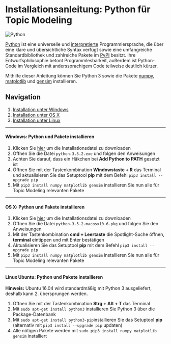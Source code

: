 # Installationsanleitung: Python für Topic Modeling
![Python](https://upload.wikimedia.org/wikipedia/commons/f/f8/Python_logo_and_wordmark.svg)

[Python](https://www.python.org) ist eine universelle und [interpretierte](https://de.wikipedia.org/wiki/Interpreter) Programmiersprache, die über eine klare und übersichtliche Syntax verfügt sowie eine umfangreiche Standardbibliothek und zahlreiche Pakete im [PyPI](https://pypi.python.org/pypi) besitzt. Ihre Entwurfsphilosophie betont Programmlesbarkeit, außerdem ist Python-Code im Vergleich mit anderssprachigem Code teilweise deutlich kürzer.

Mithilfe dieser Anleitung können Sie Python 3 sowie die Pakete [numpy](http://www.numpy.org), [matplotlib](http://matplotlib.org) und [gensim](https://radimrehurek.com/gensim/) installieren.

## Navigation
1. [Installation unter Windows](#windows-python-und-pakete-installieren)
2. [Installation unter OS X](#os-x-python-und-pakete-installieren)
3. [Installation unter Linux](#linux-ubuntu-python-und-pakete-installieren)

***

#### Windows: Python und Pakete installieren
1. Klicken Sie [hier](https://www.python.org/ftp/python/3.5.2/python-3.5.2-amd64.exe) um die Installationsdatei zu downloaden
2. Öffnen Sie die Datei `python-3.5.2.exe` und folgen den Anweisungen
3. Achten Sie darauf, dass ein Häkchen bei **Add Python to PATH** gesetzt ist  
4. Öffnen Sie mit der Tastenkombination **Windowstaste + R** das Terminal und aktualisieren Sie das Setuptool **pip** mit dem Befehl `pip3 install --upgrade pip`
5. Mit `pip3 install numpy matplotlib gensim` installieren Sie nun alle für Topic Modeling relevanten Pakete

***

#### OS X: Python und Pakete installieren
1. Klicken Sie [hier](https://www.python.org/ftp/python/3.5.2/python-3.5.2-macosx10.6.pkg) um die Installationsdatei zu downloaden
2. Öffnen Sie die Datei `python-3.5.2-macosx10.6.pkg` und folgen Sie den Anweisungen
3. Mit der Tastenkombination **cmd + Leertaste** die Spotlight-Suche öffnen, **terminal** eintippen und mit Enter bestätigen
4. Aktualisieren Sie das Setuptool **pip** mit dem Befehl `pip3 install --upgrade pip`
4. Mit `pip3 install numpy matplotlib gensim` installieren Sie nun alle für Topic Modeling relevanten Pakete

***

#### Linux Ubuntu: Python und Pakete installieren
**Hinweis:** Ubuntu 16.04 wird standardmäßig mit Python 3 ausgeliefert, deshalb kann 2. übersprungen werden.

1. Öffnen Sie mit der Tastenkombination **Strg + Alt + T** das Terminal
2. Mit `sudo apt-get install python3` installieren Sie Python 3 über die Package-Datenbank
3. Mit `sudo apt-get install python3-pip`installieren Sie das Setuptool **pip** (alternativ mit `pip3 install --upgrade pip` updaten)
4. Alle nötigen Pakete werden mit `sudo pip3 install numpy matplotlib gensim` installiert

